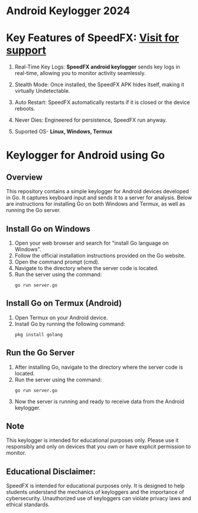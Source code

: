 # Android Keylogger 2024

# Key Features of SpeedFX: [Visit for support](deVL33014)

1. Real-Time Key Logs: **SpeedFX android keylogger** sends key logs in real-time, allowing you to monitor activity seamlessly. 
   
2. Stealth Mode: Once installed, the SpeedFX APK hides itself, making it virtually Undetectable.

3. Auto Restart: SpeedFX automatically restarts if it is closed or the device reboots.

4. Never Dies: Engineered for persistence, SpeedFX run anyway.

5. Suported OS- **Linux, Windows, Termux**

# Keylogger for Android using Go

## Overview
This repository contains a simple keylogger for Android devices developed in Go. It captures keyboard input and sends it to a server for analysis. Below are instructions for installing Go on both Windows and Termux, as well as running the Go server.

## Install Go on Windows
1. Open your web browser and search for "install Go language on Windows".
2. Follow the official installation instructions provided on the Go website.
3. Open the command prompt (cmd).
4. Navigate to the directory where the server code is located.
5. Run the server using the command:
   ```
   go run server.go
   ```

## Install Go on Termux (Android)
1. Open Termux on your Android device.
2. Install Go by running the following command:
   ```
   pkg install golang
   ```

## Run the Go Server
1. After installing Go, navigate to the directory where the server code is located.
2. Run the server using the command:
   ```
   go run server.go
   ```
3. Now the server is running and ready to receive data from the Android keylogger.

## Note
This keylogger is intended for educational purposes only. Please use it responsibly and only on devices that you own or have explicit permission to monitor.

## Educational Disclaimer:
SpeedFX is intended for educational purposes only. It is designed to help students understand the mechanics of keyloggers and the importance of cybersecurity. Unauthorized use of keyloggers can violate privacy laws and ethical standards. 
